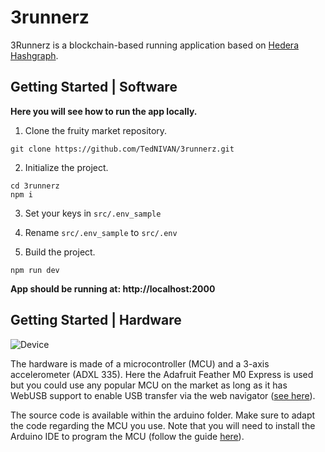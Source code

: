 # 3runnerz
3Runnerz is a blockchain-based running application based on [Hedera Hashgraph](https://hedera.com/).

## Getting Started | Software

**Here you will see how to run the app locally.**

1. Clone the fruity market repository.
```
git clone https://github.com/TedNIVAN/3runnerz.git
```

2. Initialize the project.
```
cd 3runnerz
npm i
```

3. Set your keys in `src/.env_sample` 

4. Rename `src/.env_sample` to `src/.env`

5. Build the project.
```
npm run dev
```

**App should be running at: http://localhost:2000**

## Getting Started | Hardware

![Device](https://github.com/TedNIVAN/3runnerz/device.png)

The hardware is made of a microcontroller (MCU) and a 3-axis accelerometer (ADXL 335).
Here the Adafruit Feather M0 Express is used but you could use any popular MCU on the market as long as it has WebUSB support to enable USB transfer via the web navigator ([see here](https://github.com/webusb/arduino#compatible-hardware)).

The source code is available within the arduino folder. Make sure to adapt the code regarding the MCU you use. Note that you will need to install the Arduino IDE to program the MCU (follow the guide [here](https://www.arduino.cc/en/Guide)).